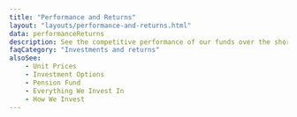 ```yaml
---
title: "Performance and Returns"
layout: "layouts/performance-and-returns.html"
data: performanceReturns
description: See the competitive performance of our funds over the short, medium and long term.
faqCategory: "Investments and returns"
alsoSee:
    - Unit Prices
    - Investment Options
    - Pension Fund
    - Everything We Invest In
    - How We Invest
---
```

